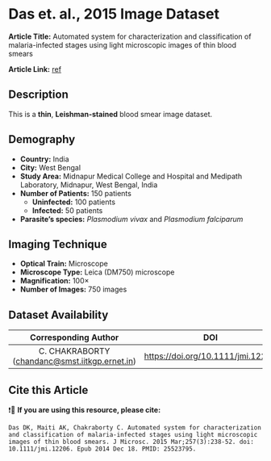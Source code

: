 # **Das et. al., 2015 Image Dataset**  
**Article Title:** Automated system for characterization and classification of malaria-infected stages using light microscopic images of thin blood smears

**Article Link:** [ref](https://pubmed.ncbi.nlm.nih.gov/25523795/)

## **Description**
This is a **thin**, **Leishman-stained** blood smear image dataset.

## **Demography**
+ **Country:** India
+ **City:** West Bengal
+ **Study Area:** Midnapur Medical College and Hospital and Medipath Laboratory, Midnapur, West Bengal, India
+ **Number of Patients:** 150 patients
    - **Uninfected:** 100 patients
    - **Infected:** 50 patients
+ **Parasite’s species:** _Plasmodium vivax_ and _Plasmodium falciparum_


## **Imaging Technique**
+ **Optical Train:** Microscope
+ **Microscope Type:** Leica (DM750) microscope 
+ **Magnification:** 100×
+ **Number of Images:** 750 images
  

## **Dataset Availability**

|**Corresponding Author**|**DOI**|
|:---:|:---:|
|C. CHAKRABORTY (chandanc@smst.iitkgp.ernet.in)|https://doi.org/10.1111/jmi.12206|

## **Cite this Article**

❗🛑 **If you are using this resource, please cite:** 

```
Das DK, Maiti AK, Chakraborty C. Automated system for characterization and classification of malaria-infected stages using light microscopic images of thin blood smears. J Microsc. 2015 Mar;257(3):238-52. doi: 10.1111/jmi.12206. Epub 2014 Dec 18. PMID: 25523795.
```
